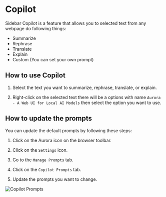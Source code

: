 # Copilot 

Sidebar Copilot is a feature that allows you to selected text from any webpage do following things:

- Summarize
- Rephrase
- Translate
- Explain
- Custom (You can set your own prompt)



## How to use Copilot

1. Select the text you want to summarize, rephrase, translate, or explain.

2. Right-click on the selected text there will be a options with name `Aurora - A Web UI for Local AI Models` then select the option you want to use.


## How to update the prompts

You can update the default prompts by following these steps:

1. Click on the Aurora icon on the browser toolbar.

2. Click on the `Settings` icon.

3. Go to the `Manage Prompts` tab.

4. Click on the `Copilot Prompts` tab.

5. Update the prompts you want to change.

![Copilot Prompts](https://pub-35424b4473484be483c0afa08c69e7da.r2.dev/Screenshot%202025-02-15%20120628.png)